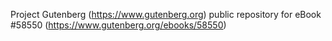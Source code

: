Project Gutenberg (https://www.gutenberg.org) public repository for
eBook #58550 (https://www.gutenberg.org/ebooks/58550)
